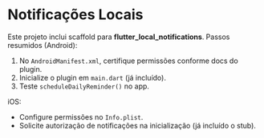 
# Notificações Locais

Este projeto inclui scaffold para **flutter_local_notifications**.
Passos resumidos (Android):
1. No `AndroidManifest.xml`, certifique permissões conforme docs do plugin.
2. Inicialize o plugin em `main.dart` (já incluído).
3. Teste `scheduleDailyReminder()` no app.

iOS:
- Configure permissões no `Info.plist`.
- Solicite autorização de notificações na inicialização (já incluído o stub).
